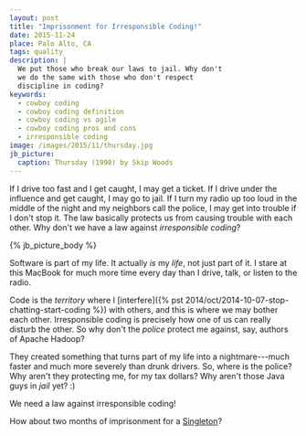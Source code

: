 ```yaml
---
layout: post
title: "Imprisonment for Irresponsible Coding!"
date: 2015-11-24
place: Palo Alto, CA
tags: quality
description: |
  We put those who break our laws to jail. Why don't
  we do the same with those who don't respect
  discipline in coding?
keywords:
  - cowboy coding
  - cowboy coding definition
  - cowboy coding vs agile
  - cowboy coding pros and cons
  - irresponsible coding
image: /images/2015/11/thursday.jpg
jb_picture:
  caption: Thursday (1998) by Skip Woods
---
```


If I drive too fast and I get caught, I may get a ticket. If I drive
under the influence and get caught, I may go to jail. If I turn my
radio up too loud in the middle of the night and my neighbors call the police,
I may get into trouble if I don't stop it. The law basically protects
us from causing trouble with each other. Why don't we have a law
against _irresponsible coding_?

<!--more-->

{% jb_picture_body %}

Software is part of my life. It actually _is_ my _life_, not just part of it. I stare
at this MacBook for much more time every day than I drive, talk, or listen
to the radio.

Code is the _territory_ where I
[interfere]({% pst 2014/oct/2014-10-07-stop-chatting-start-coding %})
with others, and this is where
we may bother each other. Irresponsible coding is precisely how one
of us can really disturb the other. So why don't the _police_ protect
me against, say, authors of Apache Hadoop?

They created something that turns part of my life into a nightmare---much
faster and much more severely than drunk drivers. So, where is
the police? Why aren't they protecting me, for my tax dollars? Why
aren't those Java guys in _jail_ yet? :)

We need a law against irresponsible coding!

How about two months of imprisonment for a
[Singleton](http://stackoverflow.com/questions/137975/what-is-so-bad-about-singletons)?
